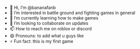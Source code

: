 - 👋 Hi, I’m @bananafanb
- 👀 I’m interested in battle ground and fighting games in general
- 🌱 I’m currently learning how to make games
- 💞️ I’m looking to collaborate on updates
- 📫 How to reach me on roblox or discord
- 😄 Pronouns: to add what u guys like
- ⚡ Fun fact: this is my first game

<!---
bananafanb/bananafanb is a ✨ special ✨ repository because its `README.md` (this file) appears on your GitHub profile.
You can click the Preview link to take a look at your changes.
--->
